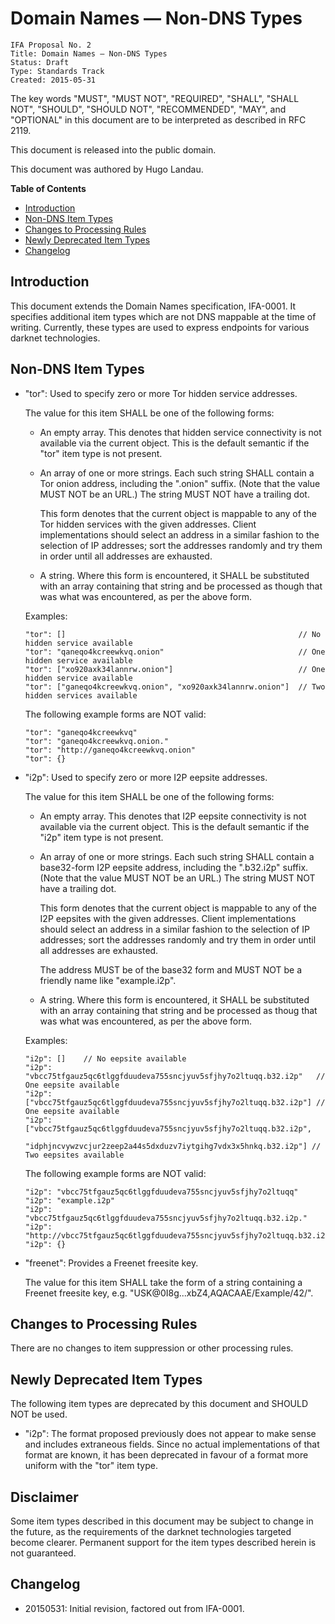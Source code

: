 Domain Names — Non-DNS Types
============================

    IFA Proposal No. 2
    Title: Domain Names — Non-DNS Types
    Status: Draft
    Type: Standards Track
    Created: 2015-05-31

The key words "MUST", "MUST NOT", "REQUIRED", "SHALL", "SHALL NOT", "SHOULD", "SHOULD NOT", "RECOMMENDED",  "MAY", and "OPTIONAL" in this document are to be interpreted as described in RFC 2119.

This document is released into the public domain.

This document was authored by Hugo Landau.

<!-- START doctoc generated TOC please keep comment here to allow auto update -->
<!-- DON'T EDIT THIS SECTION, INSTEAD RE-RUN doctoc TO UPDATE -->
**Table of Contents** 

- [Introduction](#introduction)
- [Non-DNS Item Types](#non-dns-item-types)
- [Changes to Processing Rules](#changes-to-processing-rules)
- [Newly Deprecated Item Types](#newly-deprecated-item-types)
- [Changelog](#changelog)

<!-- END doctoc generated TOC please keep comment here to allow auto update -->

Introduction
------------
This document extends the Domain Names specification, IFA-0001. It specifies additional item types which are not DNS mappable at the time of writing. Currently, these types are used to express endpoints for various darknet technologies.

Non-DNS Item Types
------------------

  - "tor": Used to specify zero or more Tor hidden service addresses.
    
    The value for this item SHALL be one of the following forms:

    - An empty array. This denotes that hidden service connectivity is not available via the current object. This is the default semantic if the "tor" item type is not present.

    - An array of one or more strings. Each such string SHALL contain a Tor onion address, including the ".onion" suffix. (Note that the value MUST NOT be an URL.) The string MUST NOT have a trailing dot.
      
      This form denotes that the current object is mappable to any of the Tor hidden services with the given addresses. Client implementations should select an address in a similar fashion to the selection of IP addresses; sort the addresses randomly and try them in order until all addresses are exhausted.

    - A string. Where this form is encountered, it SHALL be substituted with an array containing that string and be processed as though that was what was encountered, as per the above form.

    Examples:

        "tor": []                                                    // No hidden service available
        "tor": "qaneqo4kcreewkvq.onion"                              // One hidden service available
        "tor": ["xo920axk34lannrw.onion"]                            // One hidden service available
        "tor": ["ganeqo4kcreewkvq.onion", "xo920axk34lannrw.onion"]  // Two hidden services available

    The following example forms are NOT valid:

        "tor": "ganeqo4kcreewkvq"
        "tor": "ganeqo4kcreewkvq.onion."
        "tor": "http://ganeqo4kcreewkvq.onion"
        "tor": {}

  - "i2p": Used to specify zero or more I2P eepsite addresses.
    
    The value for this item SHALL be one of the following forms:

    - An empty array. This denotes that I2P eepsite connectivity is not available via the current object. This is the default semantic if the "i2p" item type is not present.

    - An array of one or more strings. Each such string SHALL contain a base32-form I2P eepsite address, including the ".b32.i2p" suffix. (Note that the value MUST NOT be an URL.) The string MUST NOT have a trailing dot.

      This form denotes that the current object is mappable to any of the I2P eepsites with the given addresses. Client implementations should select an address in a similar fashion to the selection of IP addresses; sort the addresses randomly and try them in order until all addresses are exhausted.

      The address MUST be of the base32 form and MUST NOT be a friendly name like "example.i2p".

    - A string. Where this form is encountered, it SHALL be substituted with an array containing that string and be processed as thoug that was what was encountered, as per the above form.

    Examples:

        "i2p": []    // No eepsite available
        "i2p": "vbcc75tfgauz5qc6tlggfduudeva755sncjyuv5sfjhy7o2ltuqq.b32.i2p"   // One eepsite available
        "i2p": ["vbcc75tfgauz5qc6tlggfduudeva755sncjyuv5sfjhy7o2ltuqq.b32.i2p"] // One eepsite available
        "i2p": ["vbcc75tfgauz5qc6tlggfduudeva755sncjyuv5sfjhy7o2ltuqq.b32.i2p",
                "idphjncvywzvcjur2zeep2a44s5dxduzv7iytgihg7vdx3x5hnkq.b32.i2p"] // Two eepsites available

    The following example forms are NOT valid:

        "i2p": "vbcc75tfgauz5qc6tlggfduudeva755sncjyuv5sfjhy7o2ltuqq"
        "i2p": "example.i2p"
        "i2p": "vbcc75tfgauz5qc6tlggfduudeva755sncjyuv5sfjhy7o2ltuqq.b32.i2p."
        "i2p": "http://vbcc75tfgauz5qc6tlggfduudeva755sncjyuv5sfjhy7o2ltuqq.b32.i2p"
        "i2p": {}

  - "freenet": Provides a Freenet freesite key.

    The value for this item SHALL take the form of a string containing a Freenet freesite key, e.g. "USK@0I8g...xbZ4,AQACAAE/Example/42/".

Changes to Processing Rules
---------------------------

There are no changes to item suppression or other processing rules.

Newly Deprecated Item Types
---------------------------

The following item types are deprecated by this document and SHOULD NOT be used.

  - "i2p": The format proposed previously does not appear to make sense and includes extraneous fields. Since no actual implementations of that format are known, it has been deprecated in favour of a format more uniform with the "tor" item type.  

Disclaimer
----------
Some item types described in this document may be subject to change in the future, as the requirements of the darknet technologies targeted become clearer. Permanent support for the item types described herein is not guaranteed.

Changelog
---------

  - 20150531: Initial revision, factored out from IFA-0001.
